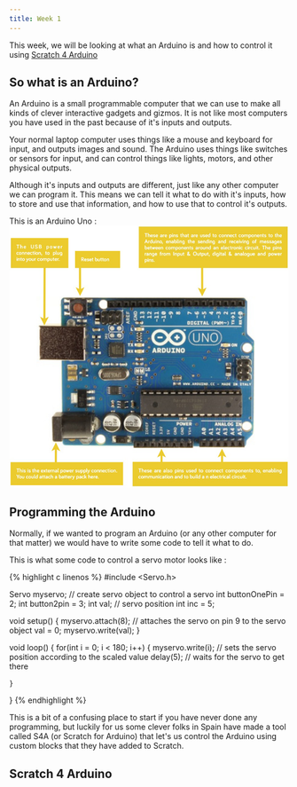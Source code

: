 ```yaml
---
title: Week 1
---
```


This week, we will be looking at what an Arduino is and how to control it using <a href="http://s4a.cat">Scratch 4 Arduino</a>


## So what is an Arduino?

An Arduino is a small programmable computer that we can use to make all kinds of clever interactive gadgets and gizmos. It is not like most computers you have used in the past because of it's inputs and outputs.

Your normal laptop computer uses things like a mouse and keyboard for input, and outputs images and sound. The Arduino uses things like switches or sensors for input, and can control things like lights, motors, and other physical outputs. 

Although it's inputs and outputs are different, just like any other computer we can program it. This means we can tell it what to do with it's inputs, how to store and use that information, and how to use that to control it's outputs.

This is an Arduino Uno :
![Arduino Uno](../img/ArduinoDiagram.png "An Arduino Uno")


## Programming the Arduino

Normally, if we wanted to program an Arduino (or any other computer for that matter) we would have to write some code to tell it what to do. 

This is what some code to control a servo motor looks like :

{% highlight c linenos %}
#include <Servo.h>
 
Servo myservo;         // create servo object to control a servo
int buttonOnePin = 2;
int button2pin = 3;
int val;               // servo position
int inc = 5;
 
void setup()
{
  myservo.attach(8);   // attaches the servo on pin 9 to the servo object
  val = 0; 
  myservo.write(val);
}
 
void loop()
{
  for(int i = 0; i < 180; i++)
  { 
    myservo.write(i);                 // sets the servo position according to the scaled value
    delay(5);                         // waits for the servo to get there

    }
}
{% endhighlight %}

This is a bit of a confusing place to start if you have never done any programming, but luckily for us some clever folks in Spain have made a tool called S4A (or Scratch for Arduino) that let's us control the Arduino using custom blocks that they have added to Scratch.


## Scratch 4 Arduino

